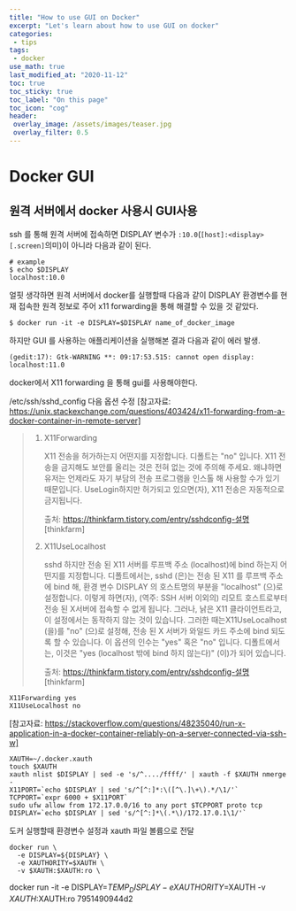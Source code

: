 ```yaml
---
title: "How to use GUI on Docker"
excerpt: "Let's learn about how to use GUI on docker"
categories:
 - tips
tags:
 - docker
use_math: true
last_modified_at: "2020-11-12"
toc: true
toc_sticky: true
toc_label: "On this page"
toc_icon: "cog"
header:
 overlay_image: /assets/images/teaser.jpg
 overlay_filter: 0.5
---
```


#  Docker GUI



## 원격 서버에서 docker 사용시 GUI사용
ssh 를 통해 원격 서버에 접속하면 DISPLAY 변수가 `:10.0`(`[host]:<display>[.screen]`의미)이 아니라 다음과 같이 된다. 

```shell
# example
$ echo $DISPLAY
localhost:10.0
```



얼핏 생각하면 원격 서버에서 docker를 실행할때 다음과 같이 DISPLAY 환경변수를  현재 접속한 원격 정보로 주어 x11 forwarding을 통해 해결할 수 있을 것 같았다. 

```shell
$ docker run -it -e DISPLAY=$DISPLAY name_of_docker_image
```

하지만 GUI 를 사용하는 애플리케이션을 실행해본 결과 다음과 같이 에러 발생.

```
(gedit:17): Gtk-WARNING **: 09:17:53.515: cannot open display: localhost:11.0
```







docker에서 X11 forwarding 을 통해 gui를 사용해야한다. 

/etc/ssh/sshd_config 다음 옵션 수정 [참고자료: https://unix.stackexchange.com/questions/403424/x11-forwarding-from-a-docker-container-in-remote-server]

> 1. X11Forwarding
>
>    X11 전송을 허가하는지 어떤지를 지정합니다. 디폴트는 "no" 입니다. X11 전송을 금지해도 보안를 올리는 것은 전혀 없는 것에 주의해 주세요. 왜냐하면 유저는 언제라도 자기 부담의 전송 프로그램을 인스톨 해 사용할 수가 있기 때문입니다. UseLogin하지만 허가되고 있으면(자), X11 전송은 자동적으로 금지됩니다.
>
>    출처: https://thinkfarm.tistory.com/entry/sshdconfig-설명 [thinkfarm]
>
> 2. X11UseLocalhost
>
>    sshd 하지만 전송 된 X11 서버를 루프백 주소 (localhost)에 bind 하는지 어떤지를 지정합니다. 디폴트에서는, sshd (은)는 전송 된 X11 를 루프백 주소에 bind 해, 환경 변수 DISPLAY 의 호스트명의 부분을 "localhost" (으)로 설정합니다. 이렇게 하면(자), (역주: SSH 서버 이외의) 리모트 호스트로부터 전송 된 X서버에 접속할 수 없게 됩니다. 그러나, 낡은 X11 클라이언트라고, 이 설정에서는 동작하지 않는 것이 있습니다. 그러한 때는X11UseLocalhost (을)를 "no" (으)로 설정해, 전송 된 X 서버가 와일드 카드 주소에 bind 되도록 할 수 있습니다. 이 옵션의 인수는 "yes" 혹은 "no" 입니다. 디폴트에서는, 이것은 "yes (localhost 밖에 bind 하지 않는다)" (이)가 되어 있습니다.
>
>    출처: https://thinkfarm.tistory.com/entry/sshdconfig-설명 [thinkfarm]

```
X11Forwarding yes
X11UseLocalhost no
```



[참고자료: https://stackoverflow.com/questions/48235040/run-x-application-in-a-docker-container-reliably-on-a-server-connected-via-ssh-w]

```
XAUTH=~/.docker.xauth
touch $XAUTH
xauth nlist $DISPLAY | sed -e 's/^..../ffff/' | xauth -f $XAUTH nmerge -
X11PORT=`echo $DISPLAY | sed 's/^[^:]*:\([^\.]\+\).*/\1/'`
TCPPORT=`expr 6000 + $X11PORT`
sudo ufw allow from 172.17.0.0/16 to any port $TCPPORT proto tcp
DISPLAY=`echo $DISPLAY | sed 's/^[^:]*\(.*\)/172.17.0.1\1/'`
```



도커 실행할때 환경변수 설정과 xauth 파일 볼륨으로 전달

```
docker run \
  -e DISPLAY=${DISPLAY} \
  -e XAUTHORITY=$XAUTH \
  -v $XAUTH:$XAUTH:ro \
```





docker run -it -e DISPLAY=$TEMP_DISPLAY -e XAUTHORITY=$XAUTH -v $XAUTH:$XAUTH:ro 7951490944d2
